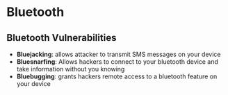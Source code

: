# Bluetooth

## Bluetooth Vulnerabilities
- **Bluejacking**: allows attacker to transmit SMS messages on your device
- **Bluesnarfing**: Allows hackers to connect to your bluetooth device and take information without you knowing
- **Bluebugging**: grants hackers remote access to a bluetooth feature on your device
